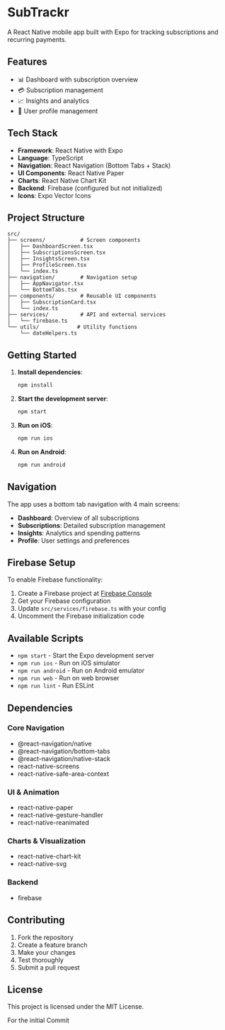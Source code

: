 # SubTrackr

A React Native mobile app built with Expo for tracking subscriptions and recurring payments.

## Features

- 📊 Dashboard with subscription overview
- 💳 Subscription management
- 📈 Insights and analytics
- 👤 User profile management

## Tech Stack

- **Framework**: React Native with Expo
- **Language**: TypeScript
- **Navigation**: React Navigation (Bottom Tabs + Stack)
- **UI Components**: React Native Paper
- **Charts**: React Native Chart Kit
- **Backend**: Firebase (configured but not initialized)
- **Icons**: Expo Vector Icons

## Project Structure

```
src/
├── screens/           # Screen components
│   ├── DashboardScreen.tsx
│   ├── SubscriptionsScreen.tsx
│   ├── InsightsScreen.tsx
│   ├── ProfileScreen.tsx
│   └── index.ts
├── navigation/        # Navigation setup
│   ├── AppNavigator.tsx
│   └── BottomTabs.tsx
├── components/        # Reusable UI components
│   ├── SubscriptionCard.tsx
│   └── index.ts
├── services/          # API and external services
│   └── firebase.ts
└── utils/            # Utility functions
    └── dateHelpers.ts
```

## Getting Started

1. **Install dependencies**:
   ```bash
   npm install
   ```

2. **Start the development server**:
   ```bash
   npm start
   ```

3. **Run on iOS**:
   ```bash
   npm run ios
   ```

4. **Run on Android**:
   ```bash
   npm run android
   ```

## Navigation

The app uses a bottom tab navigation with 4 main screens:
- **Dashboard**: Overview of all subscriptions
- **Subscriptions**: Detailed subscription management
- **Insights**: Analytics and spending patterns
- **Profile**: User settings and preferences

## Firebase Setup

To enable Firebase functionality:

1. Create a Firebase project at [Firebase Console](https://console.firebase.google.com/)
2. Get your Firebase configuration
3. Update `src/services/firebase.ts` with your config
4. Uncomment the Firebase initialization code

## Available Scripts

- `npm start` - Start the Expo development server
- `npm run ios` - Run on iOS simulator
- `npm run android` - Run on Android emulator
- `npm run web` - Run on web browser
- `npm run lint` - Run ESLint

## Dependencies

### Core Navigation
- @react-navigation/native
- @react-navigation/bottom-tabs
- @react-navigation/native-stack
- react-native-screens
- react-native-safe-area-context

### UI & Animation
- react-native-paper
- react-native-gesture-handler
- react-native-reanimated

### Charts & Visualization
- react-native-chart-kit
- react-native-svg

### Backend
- firebase

## Contributing

1. Fork the repository
2. Create a feature branch
3. Make your changes
4. Test thoroughly
5. Submit a pull request

## License

This project is licensed under the MIT License.

For the initial Commit


